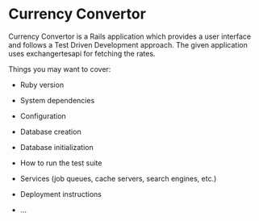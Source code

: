 # Currency Convertor

Currency Convertor is a Rails application which provides a user interface and follows a Test Driven Development approach. The given application uses exchangertesapi for fetching the rates.

Things you may want to cover:

* Ruby version

* System dependencies

* Configuration

* Database creation

* Database initialization

* How to run the test suite

* Services (job queues, cache servers, search engines, etc.)

* Deployment instructions

* ...
